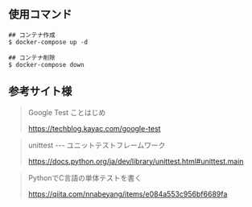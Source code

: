 ## 使用コマンド
```
## コンテナ作成
$ docker-compose up -d

## コンテナ削除
$ docker-compose down
```

## 参考サイト様

> Google Test ことはじめ
> 
> https://techblog.kayac.com/google-test

> unittest --- ユニットテストフレームワーク
> 
> https://docs.python.org/ja/dev/library/unittest.html#unittest.main

> PythonでC言語の単体テストを書く
> 
> https://qiita.com/nnabeyang/items/e084a553c956bf6689fa
